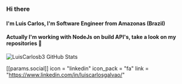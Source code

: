 ### Hi there

#### I'm Luis Carlos, I'm Software Engineer from Amazonas (Brazil)
#### Actually I'm working with NodeJs on build API's, take a look on my repositories 💬

![LuisCarlosb3 GitHub Stats](https://github-readme-stats.vercel.app/api?username=LuisCarlosb3&show_icons=true)

 [[params.social]]
    icon = "linkedin"
    icon_pack = "fa"
    link = "https://www.linkedin.com/in/luiscarlosgalvao/"
